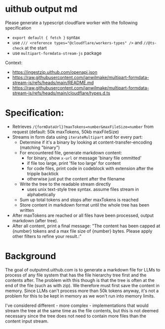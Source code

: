 # uithub output md

Please generate a typescript cloudflare worker with the following specification

- `export default { fetch }` syntax
- use `/// <reference types="@cloudflare/workers-types" />` and `//@ts-check` at the start
- use `multipart-formdata-stream-js` package

Context:

- https://ingestzip.uithub.com/openapi.json
- https://raw.githubusercontent.com/janwilmake/multipart-formdata-stream-js/refs/heads/main/README.md
- https://raw.githubusercontent.com/janwilmake/multipart-formdata-stream-js/refs/heads/main/cloudflare/types.d.ts

# Specification:

- Retrieves `/{formDataUrl}?maxTokens=number&maxFileSize=number` from request (default: 50k maxTokens, 50kb maxFileSize)
- Streams in form data using `iterateMultipart` and for every part:
  - Determine if it's a binary by looking at content-transfer-encoding (matching "binary")
  - For encountered file, generate markdown content:
    - for binary, show `x-url` or message 'binary file ommitted'
    - if file too large, print 'file too large' for content
    - for code files, print code in codeblock with extension after the tripple backtick
    - otherwise just put the content after the filename
  - Write the tree to the readable stream directly
    - uses unix text-style tree syntax. assume files stream in alphabetically
  - Sum up total tokens and stops after maxTokens is reached
  - Store content in markdown format until the whole tree has been written
- After maxTokens are reached or all files have been processed, output markdown (after tree).
- After all content, print a final message: "The content has been capped at {number} tokens and a max file size of {number} bytes. Please apply other filters to refine your result.:"

# Background

The goal of outputmd.uithub.com is to generate a markdown file for LLMs to process of any file system that has the file hierarchy tree first and the contents after. The problem with this though is that the tree is often at the end of the file (such as with zip). We therefore must first save the content in memory. Since LLMs can't process more than 50k tokens anyway, it's not a problem for this to be kept in memory as we won't run into memory limits.

I've considered different - more complex - implementations that would stream the tree at the same time as the file contents, but this is not deemed necessary since the tree does not need to contain more files than the content input stream.
